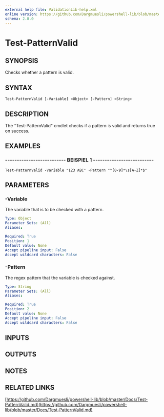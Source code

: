 ```yaml
---
external help file: ValidationLib-help.xml
online version: https://github.com/Dargmuesli/powershell-lib/blob/master/Docs/Test-PatternValid.md
schema: 2.0.0
---
```


# Test-PatternValid

## SYNOPSIS
Checks whether a pattern is valid.

## SYNTAX

```
Test-PatternValid [-Variable] <Object> [-Pattern] <String>
```

## DESCRIPTION
The "Test-PatternValid" cmdlet checks if a pattern is valid and returns true on success.

## EXAMPLES

### -------------------------- BEISPIEL 1 --------------------------
```
Test-PatternValid -Variable "123 ABC" -Pattern "^[0-9]*\s[A-Z]*$"
```

## PARAMETERS

### -Variable
The variable that is to be checked with a pattern.

```yaml
Type: Object
Parameter Sets: (All)
Aliases: 

Required: True
Position: 1
Default value: None
Accept pipeline input: False
Accept wildcard characters: False
```

### -Pattern
The regex pattern that the variable is checked against.

```yaml
Type: String
Parameter Sets: (All)
Aliases: 

Required: True
Position: 2
Default value: None
Accept pipeline input: False
Accept wildcard characters: False
```

## INPUTS

## OUTPUTS

## NOTES

## RELATED LINKS

[https://github.com/Dargmuesli/powershell-lib/blob/master/Docs/Test-PatternValid.md](https://github.com/Dargmuesli/powershell-lib/blob/master/Docs/Test-PatternValid.md)

